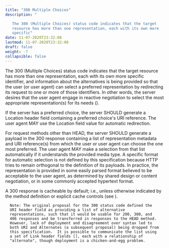 ```yaml
---
title: "300 Multiple Choices"
description: "

   The 300 (Multiple Choices) status code indicates that the target
   resource has more than one representation, each with its own more
   specific"
date: 11-07-2020T23:32:08
lastmod: 11-07-2020T23:32:08
draft: false
weight: -7
collapsible: false
---
```



   The 300 (Multiple Choices) status code indicates that the target
   resource has more than one representation, each with its own more
   specific identifier, and information about the alternatives is being
   provided so that the user (or user agent) can select a preferred
   representation by redirecting its request to one or more of those
   identifiers.  In other words, the server desires that the user agent
   engage in reactive negotiation to select the most appropriate
   representation(s) for its needs ().

   If the server has a preferred choice, the server SHOULD generate a
   Location header field containing a preferred choice's URI reference.
   The user agent MAY use the Location field value for automatic
   redirection.

   For request methods other than HEAD, the server SHOULD generate a
   payload in the 300 response containing a list of representation
   metadata and URI reference(s) from which the user or user agent can
   choose the one most preferred.  The user agent MAY make a selection
   from that list automatically if it understands the provided media
   type.  A specific format for automatic selection is not defined by
   this specification because HTTP tries to remain orthogonal to the
   definition of its payloads.  In practice, the representation is
   provided in some easily parsed format believed to be acceptable to
   the user agent, as determined by shared design or content
   negotiation, or in some commonly accepted hypertext format.









   A 300 response is cacheable by default; i.e., unless otherwise
   indicated by the method definition or explicit cache controls (see
   ).

      Note: The original proposal for the 300 status code defined the
      URI header field as providing a list of alternative
      representations, such that it would be usable for 200, 300, and
      406 responses and be transferred in responses to the HEAD method.
      However, lack of deployment and disagreement over syntax led to
      both URI and Alternates (a subsequent proposal) being dropped from
      this specification.  It is possible to communicate the list using
      a set of Link header fields [], each with a relationship of
      "alternate", though deployment is a chicken-and-egg problem.


                                                
